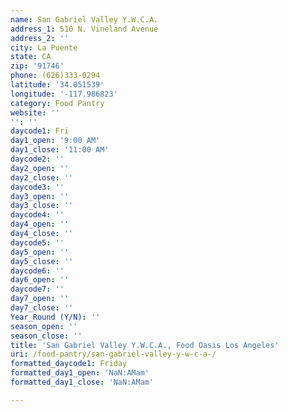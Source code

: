 ```yaml
---
name: San Gabriel Valley Y.W.C.A.
address_1: 510 N. Vineland Avenue
address_2: ''
city: La Puente
state: CA
zip: '91746'
phone: (626)333-0294
latitude: '34.051539'
longitude: '-117.986823'
category: Food Pantry
website: ''
'': ''
daycode1: Fri
day1_open: '9:00 AM'
day1_close: '11:00 AM'
daycode2: ''
day2_open: ''
day2_close: ''
daycode3: ''
day3_open: ''
day3_close: ''
daycode4: ''
day4_open: ''
day4_close: ''
daycode5: ''
day5_open: ''
day5_close: ''
daycode6: ''
day6_open: ''
daycode7: ''
day7_open: ''
day7_close: ''
Year_Round (Y/N): ''
season_open: ''
season_close: ''
title: 'San Gabriel Valley Y.W.C.A., Food Oasis Los Angeles'
uri: /food-pantry/san-gabriel-valley-y-w-c-a-/
formatted_daycode1: Friday
formatted_day1_open: 'NaN:AMam'
formatted_day1_close: 'NaN:AMam'

---
```

